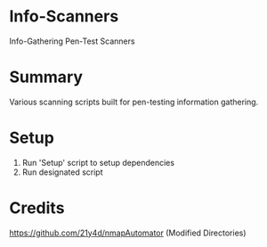 # Info-Scanners
Info-Gathering Pen-Test Scanners 
  
# Summary
Various scanning scripts built for pen-testing information gathering.

# Setup
1) Run 'Setup' script to setup dependencies
2) Run designated script

# Credits
https://github.com/21y4d/nmapAutomator (Modified Directories)